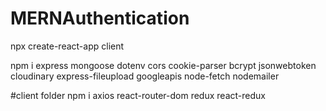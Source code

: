 # MERNAuthentication
npx create-react-app client

npm i express mongoose dotenv cors cookie-parser bcrypt jsonwebtoken cloudinary express-fileupload googleapis node-fetch nodemailer
 
#client folder 
npm i axios react-router-dom redux react-redux




